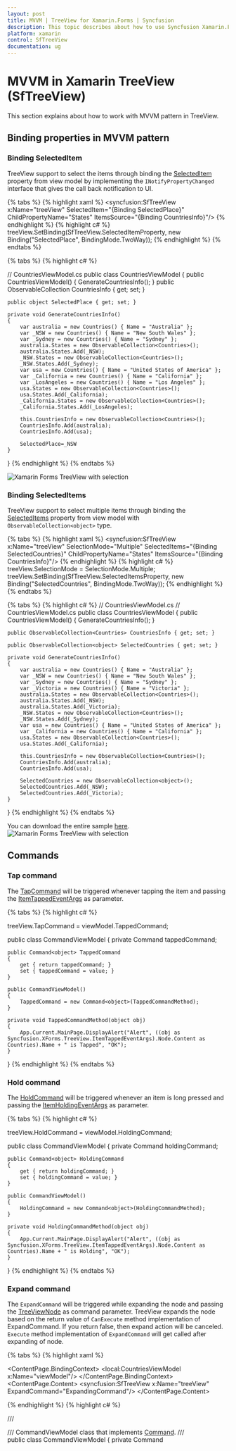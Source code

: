 ```yaml
---
layout: post
title: MVVM | TreeView for Xamarin.Forms | Syncfusion
description: This topic describes about how to use Syncfusion Xamarin.Forms SfTreeView with Commands, Event to command behavior and different cases of MVVM.
platform: xamarin
control: SfTreeView
documentation: ug
---
```


# MVVM in Xamarin TreeView (SfTreeView)

This section explains about how to work with MVVM pattern in TreeView.

## Binding properties in MVVM pattern

### Binding SelectedItem

TreeView support to select the items through binding the [SelectedItem](https://help.syncfusion.com/cr/xamarin/Syncfusion.XForms.TreeView.SfTreeView.html#Syncfusion_XForms_TreeView_SfTreeView_SelectedItem) property from view model by implementing the `INotifyPropertyChanged` interface that gives the call back notification to UI.

{% tabs %}
{% highlight xaml %}
<syncfusion:SfTreeView x:Name="treeView" 
                       SelectedItem="{Binding SelectedPlace}"
                       ChildPropertyName="States"
                       ItemsSource="{Binding CountriesInfo}"/>
{% endhighlight %}
{% highlight c# %}
treeView.SetBinding(SfTreeView.SelectedItemProperty, new Binding("SelectedPlace", BindingMode.TwoWay));
{% endhighlight %}
{% endtabs %}

{% tabs %}
{% highlight c# %}

// CountriesViewModel.cs
public class CountriesViewModel
{
    public CountriesViewModel()
    {
        GenerateCountriesInfo();
    }
    public ObservableCollection<Countries> CountriesInfo { get; set; }

    public object SelectedPlace { get; set; }

    private void GenerateCountriesInfo()
    {
        var australia = new Countries() { Name = "Australia" };
        var _NSW = new Countries() { Name = "New South Wales" };
        var _Sydney = new Countries() { Name = "Sydney" };
        australia.States = new ObservableCollection<Countries>();
        australia.States.Add(_NSW);
        _NSW.States = new ObservableCollection<Countries>();
        _NSW.States.Add(_Sydney);
        var usa = new Countries() { Name = "United States of America" };
        var _California = new Countries() { Name = "California" };
        var _LosAngeles = new Countries() { Name = "Los Angeles" };
        usa.States = new ObservableCollection<Countries>();
        usa.States.Add(_California);
        _California.States = new ObservableCollection<Countries>();
        _California.States.Add(_LosAngeles);
         
        this.CountriesInfo = new ObservableCollection<Countries>();
        CountriesInfo.Add(australia);
        CountriesInfo.Add(usa);

        SelectedPlace=_NSW
    }
}
{% endhighlight %}
{% endtabs %}

![Xamarin Forms TreeView with selection](TreeView_images/TreeView_SelectedItem.png)

### Binding SelectedItems

TreeView support to select multiple items through binding the [SelectedItems](https://help.syncfusion.com/cr/xamarin/Syncfusion.XForms.TreeView.SfTreeView.html#Syncfusion_XForms_TreeView_SfTreeView_SelectedItems) property from view model with `ObservableCollection<object>` type. 

{% tabs %}
{% highlight xaml %}
<syncfusion:SfTreeView x:Name="treeView"
                       SelectionMode="Multiple"
                       SelectedItems="{Binding SelectedCountries}"
                       ChildPropertyName="States"
                       ItemsSource="{Binding CountriesInfo}"/>
{% endhighlight %}
{% highlight c# %}
treeView.SelectionMode = SelectionMode.Multiple;
treeView.SetBinding(SfTreeView.SelectedItemsProperty, new Binding("SelectedCountries", BindingMode.TwoWay));
{% endhighlight %}
{% endtabs %}

{% tabs %}
{% highlight c# %}
// CountriesViewModel.cs
// CountriesViewModel.cs
public class CountriesViewModel
{
    public CountriesViewModel()
    {
        GenerateCountriesInfo();
    }

    public ObservableCollection<Countries> CountriesInfo { get; set; }

    public ObservableCollection<object> SelectedCountries { get; set; }

    private void GenerateCountriesInfo()
    {
        var australia = new Countries() { Name = "Australia" };
        var _NSW = new Countries() { Name = "New South Wales" };
        var _Sydney = new Countries() { Name = "Sydney" };
        var _Victoria = new Countries() { Name = "Victoria" };
        australia.States = new ObservableCollection<Countries>();
        australia.States.Add(_NSW);
        australia.States.Add(_Victoria);
        _NSW.States = new ObservableCollection<Countries>();
        _NSW.States.Add(_Sydney);
        var usa = new Countries() { Name = "United States of America" };
        var _California = new Countries() { Name = "California" };
        usa.States = new ObservableCollection<Countries>();
        usa.States.Add(_California);
      
        this.CountriesInfo = new ObservableCollection<Countries>();
        CountriesInfo.Add(australia);
        CountriesInfo.Add(usa);

        SelectedCountries = new ObservableCollection<object>();
        SelectedCountries.Add(_NSW);
        SelectedCountries.Add(_Victoria);
    }
}
{% endhighlight %}
{% endtabs %}

You can download the entire sample [here](http://www.syncfusion.com/downloads/support/directtrac/general/ze/Selection148873057).
![Xamarin Forms TreeView with selection](TreeView_images/TreeView_Selection.png)

## Commands

### Tap command

The [TapCommand](https://help.syncfusion.com/cr/xamarin/Syncfusion.XForms.TreeView.SfTreeView.html#Syncfusion_XForms_TreeView_SfTreeView_TapCommand) will be triggered whenever tapping the item and passing the [ItemTappedEventArgs](https://help.syncfusion.com/cr/xamarin/Syncfusion.XForms.TreeView.ItemTappedEventArgs.html) as parameter.

{% tabs %}
{% highlight c# %}

treeView.TapCommand = viewModel.TappedCommand;

public class CommandViewModel
{
    private Command<Object> tappedCommand;

    public Command<object> TappedCommand
    {
        get { return tappedCommand; }
        set { tappedCommand = value; }
    }

    public CommandViewModel()
    {            
        TappedCommand = new Command<object>(TappedCommandMethod);
    }

    private void TappedCommandMethod(object obj)
    {
        App.Current.MainPage.DisplayAlert("Alert", ((obj as Syncfusion.XForms.TreeView.ItemTappedEventArgs).Node.Content as Countries).Name + " is Tapped", "OK");
    }   
}
{% endhighlight %}
{% endtabs %}

### Hold command

The [HoldCommand](https://help.syncfusion.com/cr/xamarin/Syncfusion.XForms.TreeView.SfTreeView.html#Syncfusion_XForms_TreeView_SfTreeView_HoldCommand) will be triggered whenever an item is long pressed and passing the [ItemHoldingEventArgs](https://help.syncfusion.com/cr/xamarin/Syncfusion.XForms.TreeView.ItemHoldingEventArgs.html) as parameter.
 
{% tabs %}
{% highlight c# %}

treeView.HoldCommand = viewModel.HoldingCommand;

public class CommandViewModel
{
    private Command<Object> holdingCommand;

    public Command<object> HoldingCommand
    {
        get { return holdingCommand; }
        set { holdingCommand = value; }
    }

    public CommandViewModel()
    {            
        HoldingCommand = new Command<object>(HoldingCommandMethod);
    }

    private void HoldingCommandMethod(object obj)
    {          
        App.Current.MainPage.DisplayAlert("Alert", ((obj as Syncfusion.XForms.TreeView.ItemTappedEventArgs).Node.Content as Countries).Name + " is Holding", "OK");
    }   
}
{% endhighlight %}
{% endtabs %}

### Expand command

The `ExpandCommand` will be triggered while expanding the node and passing the [TreeViewNode](https://help.syncfusion.com/cr/xamarin/Syncfusion.TreeView.Engine.TreeViewNode.html) as command parameter. TreeView expands the node based on the return value of `CanExecute` method implementation of ExpandCommand. If you return false, then expand action will be canceled. `Execute` method implementation of `ExpandCommand` will get called after expanding of node.

{% tabs %}
{% highlight xaml %}

<ContentPage xmlns="http://xamarin.com/schemas/2014/forms"
             xmlns:x="http://schemas.microsoft.com/winfx/2009/xaml"
             xmlns:local="clr-namespace:Selection"
             xmlns:syncfusion="clr-namespace:Syncfusion.XForms.TreeView;assembly=Syncfusion.SfTreeView.XForms"
             x:Class="Selection.MainPage">
    <ContentPage.BindingContext>
        <local:CountriesViewModel x:Name="viewModel"/>
    </ContentPage.BindingContext>
    <ContentPage.Content>
        <syncfusion:SfTreeView x:Name="treeView"
                               ExpandCommand="ExpandingCommand"/> 
    </ContentPage.Content>
</ContentPage>

{% endhighlight %}
{% highlight c# %}

/// <summary>
/// CommandViewModel class that implements [Command](https://docs.microsoft.com/en-us/dotnet/api/xamarin.forms.command?view=xamarin-forms). 
/// </summary>
public class CommandViewModel
{
    private Command<Object> expandingCommand;

    public Command<object> ExpandingCommand
    {
        get { return expandingCommand; }
        set { expandingCommand = value; }
    }

    public CommandViewModel()
    {            
        ExpandingCommand = new Command<object>(ExpandCommandAction, CanExecute);
    }

    /// <summary>
    /// CanExecute method is called before expanding of node.
    /// </summary>
    /// <returns>Handle expand action by returning true or false. </returns>
    /// <param name="obj">TreeViewNode is passed as command parameter. </param>
    public bool CanExecute(object obj)
    {
        //You can also return false to cancel the expand action.
        return true;
    }

    /// <summary>
    /// Method gets called after expanding action performed.
    /// </summary>
    /// <param name="obj">TreeViewNode is passed as command parameter. </param>
    private void ExpandCommandAction(object obj)
    {
        App.Current.MainPage.DisplayAlert("Alert", "TreeView node is expanded", "OK");
    }   
}
{% endhighlight %}
{% endtabs %}

### Collapse command

The `CollapseCommand` will be triggered while collapsing the node and passing the [TreeViewNode](https://help.syncfusion.com/cr/xamarin/Syncfusion.TreeView.Engine.TreeViewNode.html) as command parameter. TreeView collapses the node based on the return value of `CanExecute` method implementation of CollapseCommand. If you return false, then collapse action will be canceled. `Execute` method implementation of `CollapseCommand` will get called after collapsing of node.

{% tabs %}
{% highlight xaml %}
<ContentPage xmlns="http://xamarin.com/schemas/2014/forms"
             xmlns:x="http://schemas.microsoft.com/winfx/2009/xaml"
             xmlns:local="clr-namespace:Selection"
             xmlns:syncfusion="clr-namespace:Syncfusion.XForms.TreeView;assembly=Syncfusion.SfTreeView.XForms"
             x:Class="Selection.MainPage">
    <ContentPage.BindingContext>
        <local:CountriesViewModel x:Name="viewModel"/>
    </ContentPage.BindingContext>
    <ContentPage.Content>
        <syncfusion:SfTreeView x:Name="treeView"
                               CollapseCommand="CollapsingCommand"/> 
    </ContentPage.Content>
</ContentPage>
{% endhighlight %}
{% highlight c# %}

/// <summary>
/// CommandViewModel class that implements [Command](https://docs.microsoft.com/en-us/dotnet/api/xamarin.forms.command?view=xamarin-forms). 
/// </summary>
public class CommandViewModel
{
	private Command<object> collapsingCommand;
	
	public Command<object> CollapsingCommand
	{
		get { return collapsingCommand; }
		set { collapsingCommand = value; }
	}
	
	public CommandViewModel()
	{
		CollapsingCommand = new Command<object>(CollapseCommandAction, CanExecute);
	}
    
	/// <summary>
    /// CanExecute method is called before collapsing of node. 
    /// </summary>
    /// <returns>Handle collapse action by returning true or false. </returns>
    /// <param name="obj">TreeViewNode is passed as command parameter. </param>
    public bool CanExecute(object obj)
    {
        //You can also return false to cancel the collapse action.
        return true;
    }

    /// <summary>
    /// Method gets called after collapsing action performed.
    /// </summary>
    /// <param name="obj">TreeViewNode is passed as command parameter. </param>
	private void CollapseCommandAction(object obj)
	{
		App.Current.MainPage.DisplayAlert("Alert", "TreeView node is collapsed", "OK");
	}
}
{% endhighlight %}
{% endtabs %}

## Event to command

The `TreeView` event can be converted into commands using [Behaviors](https://developer.xamarin.com/guides/xamarin-forms/behaviors/). To achieve this, create a command in the ViewModel class and associate it to the TreeView event using `Behaviors`.

{% tabs %}
{% highlight xaml %}
<syncfusion:SfTreeView x:Name="treeView"
                       SelectionMode="Multiple"
                       SelectedItems="{Binding SelectedCountries}"
                       ChildPropertyName="States"
                       ItemsSource="{Binding CountriesInfo}">
    <syncfusion:SfTreeView.Behaviors>
        <local:EventToCommandBehavior EventName="SelectionChanged" Command="{Binding SelectionChangedCommand}"/>
    </syncfusion:SfTreeView.Behaviors>
</syncfusion:SfTreeView>
{% endhighlight %}
{% highlight c# %}
public class CountriesViewModel : INotifyPropertyChanged
{
    public Command<ItemSelectionChangedEventArgs> selectionChangedCommand;

    public CountriesViewModel()
    {
        SelectionChangedCommand = new Command<Syncfusion.XForms.TreeView.ItemSelectionChangedEventArgs>(OnSelectionChanged);
        GenerateCountriesInfo();
    }

    public ObservableCollection<Countries> CountriesInfo { get; set; }

    public ObservableCollection<object> SelectedCountries { get; set; }

    public Command<ItemSelectionChangedEventArgs> SelectionChangedCommand
    {
        get { return selectionChangedCommand; }
        protected set { selectionChangedCommand = value; }
    }

    private void OnSelectionChanged(ItemSelectionChangedEventArgs obj)
    {
        App.Current.MainPage.DisplayAlert("Alert", (obj.AddedItems[0] as Countries).Name + " is selected", "OK");
    }

    public event PropertyChangedEventHandler PropertyChanged;

    public void OnPropertyChanged(string name)
    {
        if (this.PropertyChanged != null)
            this.PropertyChanged(this, new PropertyChangedEventArgs(name));
    }

    private void GenerateCountriesInfo()
    {
        var australia = new Countries() { Name = "Australia" };
        var _NSW = new Countries() { Name = "New South Wales" };
        var _Victoria = new Countries() { Name = "Victoria" };
        australia.States = new ObservableCollection<Countries>();
        australia.States.Add(_NSW);
        australia.States.Add(_Victoria);
        var usa = new Countries() { Name = "United States of America" };
        var _California = new Countries() { Name = "California" };
        usa.States = new ObservableCollection<Countries>();
        usa.States.Add(_California);
      
        this.CountriesInfo = new ObservableCollection<Countries>();
        CountriesInfo.Add(australia);
        CountriesInfo.Add(usa);
    }
}
{% endhighlight %}
{% endtabs %}

You can download the example sample [here](http://www.syncfusion.com/downloads/support/directtrac/general/ze/EventToCommand839299289.zip).

For more information regarding the event to command behavior in Xamarin.Forms, you can refer [this](https://developer.xamarin.com/samples/xamarin-forms/Behaviors/EventToCommandBehavior/) link.

## Checkbox items binding in MVVM

SfTreeView support to check multiple items through binding the [CheckedItems](https://help.syncfusion.com/cr/xamarin/Syncfusion.XForms.TreeView.SfTreeView.html#Syncfusion_XForms_TreeView_SfTreeView_CheckedItems) property from view model with `ObservableCollection<object>` type.

N> TreeView process and sets [TreeViewNode.IsChecked]((https://help.syncfusion.com/cr/xamarin/Syncfusion.TreeView.Engine.TreeViewNode.html#Syncfusion_TreeView_Engine_TreeViewNode_IsChecked)) based on `CheckedItems` only when you are binding `ItemsSource`.

{% tabs %}
{% highlight xaml %}
<syncfusion:SfTreeView 
    x:Name="TreeView"  
    CheckBoxMode="Recursive"
    ItemsSource="{Binding Folders}"
    CheckedItems="{Binding CheckedNodeInfo}"
    ItemTemplateContextType="Node">
    <syncfusion:SfTreeView.ItemTemplate>
        <DataTemplate>
            <ViewCell>
                <ViewCell.View>
                        <Grid Padding="5">
                            <SfCheckBox:SfCheckBox
                                x:Name="CheckBox"
                                Text="{Binding Content.FileName}"
                                IsChecked="{Binding IsChecked, Mode=TwoWay}"/>
                        </Grid>
                </ViewCell.View>
            </ViewCell>
        </DataTemplate>
    </syncfusion:SfTreeView.ItemTemplate>
</syncfusion:SfTreeView>
{% endhighlight %}
{% highlight c# %}
public class ViewModel
{
    private ObservableCollection<object> checkedNodeInfo;
    public ObservableCollection<object> CheckedNodeInfo
    {
        get
        {
            return checkedNodeInfo;
        }
        set
        {
            this.checkedNodeInfo = value;
        }
    }

    public ViewModel()
    {
        var doc = new Folder() { FileName = "Documents" };
        checkedNodeInfo = new ObservableCollection<object>();
        checkedNodeInfo.Add(doc);
    }
}
{% endhighlight %}
{% endtabs %}

You can download the entire source of this demo from [here](https://github.com/SyncfusionExamples/checkbox_bound_mode). To know more about usage of checkbox, you can refer the documentation from [here](https://help.syncfusion.com/xamarin/sftreeview/checkbox).

## See also

[How to bind data using FreshMVVM in Xamarin.Forms TreeView (SfTreeView)](https://www.syncfusion.com/kb/11352)                                                                                                                                                                                                                                                                  
[How to bind node data as CommandParameter for TreeView ItemTemplate content in Xamarin.Forms (SfTreeView)](https://www.syncfusion.com/kb/11406)                                                                                                                                                                                                                                                                                                                                                                                
[How to add nodes to bound mode TreeView in Xamarin.Forms (SfTreeView)](https://www.syncfusion.com/kb/11487)
